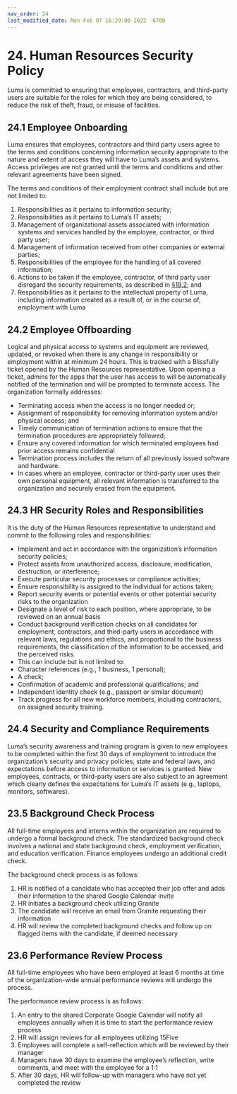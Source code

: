 ```yaml
---
nav_order: 24
last_modified_date: Mon Feb 07 16:29:00 2022 -0700
---
```



# 24. Human Resources Security Policy

Luma is committed to ensuring that employees, contractors, and third-party users are suitable for the roles for which they are being considered, to reduce the risk of theft, fraud, or misuse of facilities. 



## 24.1 Employee Onboarding

Luma ensures that employees, contractors and third party users agree to the terms and conditions concerning information security appropriate to the nature and extent of access they will have to Luma’s assets and systems. Access privileges are not granted until the terms and conditions and other relevant agreements have been signed.

The terms and conditions of their employment contract shall include but are not limited to:

1. Responsibilities as it pertains to information security;
1. Responsibilities as it pertains to Luma’s IT assets;
1. Management of organizational assets associated with information systems and services handled by the employee, contractor, or third party user;
1. Management of information received from other companies or external parties;
1. Responsibilities of the employee for the handling of all covered information;
1. Actions to be taken if the employee, contractor, of third party user disregard the security requirements, as described in [§19.2](#192-employees-policies); and
1. Responsibilities as it pertains to the intellectual property of Luma, including information created as a result of, or in the course of, employment with Luma



## 24.2 Employee Offboarding

Logical and physical access to systems and equipment are reviewed, updated, or revoked when there is any change in responsibility or employment within at minimum 24 hours. This is tracked with a Blissfully ticket opened by the Human Resources representative. Upon opening a ticket, admins for the apps that the user has access to will be automatically notified of the termination and will be prompted to terminate access.
The organization formally addresses:
* Terminating access when the access is no longer needed or;
* Assignment of responsibility for removing information system and/or physical access; and
* Timely communication of termination actions to ensure that the termination procedures are appropriately followed;
* Ensure any covered information for which terminated employees had prior access remains confidential
* Termination process includes the return of all previously issued software and hardware.
* In cases where an employee, contractor or third-party user uses their own personal equipment, all relevant information is transferred to the organization and securely erased from the equipment.


## 24.3 HR Security Roles and Responsibilities

It is the duty of the Human Resources representative to understand and commit to the following roles and responsibilities:

* Implement and act in accordance with the organization’s information security policies;
* Protect assets from unauthorized access, disclosure, modification, destruction, or interference;
* Execute particular security processes or compliance activities;
* Ensure responsibility is assigned to the individual for actions taken; 
* Report security events or potential events or other potential security risks to the organization
* Designate a level of risk to each position, where appropriate, to be reviewed on an annual basis
* Conduct background verification checks on all candidates for employment, contractors, and third-party users in accordance with relevant laws, regulations and ethics, and proportional to the business requirements, the classification of the information to be accessed, and the perceived risks. 
* This can include but is not limited to:
* Character references (e.g., 1 business, 1 personal);
* A check;
* Confirmation of academic and professional qualifications; and
* Independent identity check (e.g., passport or similar document) 
* Track progress for all new workforce members, including contractors, on assigned security training.



## 24.4 Security and Compliance Requirements

Luma’s security awareness and training program is given to new employees to be completed within the first 30 days of employment to introduce the organization’s security and privacy policies, state and federal laws, and expectations before access to information or services is granted. New employees, contracts, or third-party users are also subject to an agreement which clearly defines the expectations for Luma’s IT assets (e.g., laptops, monitors, softwares).

## 23.5 Background Check Process

All full-time employees and interns within the organization are required to undergo a formal background check. The standardized background check involves a national and state background check, employment verification, and education verification. Finance employees undergo an additional credit check. 


The background check process is as follows:

1. HR is notified of a candidate who has accepted their job offer and adds their information to the shared Google Calendar invite
1. HR initiates a background check utilizing Granite
1. The candidate will receive an email from Granite requesting their information
1. HR will review the completed background checks and follow up on flagged items with the candidate, if deemed necessary


## 23.6 Performance Review Process

All full-time employees who have been employed at least 6 months at time of the organization-wide annual performance reviews will undergo the process. 

The performance review process is as follows:

1. An entry to the shared Corporate Google Calendar will notify all employees annually when it is time to start the performance review process
1. HR will assign reviews for all employees utilizing 15Five
1. Employees will complete a self-reflection which will be reviewed by their manager
1. Managers have 30 days to examine the employee’s reflection, write comments, and meet with the employee for a 1:1
1. After 30 days, HR will follow-up with managers who have not yet completed the review
